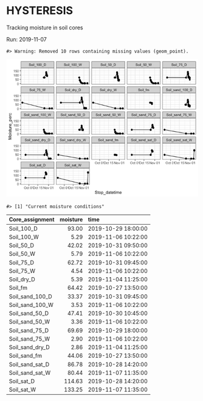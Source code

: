 
<!-- README.md is generated from README.Rmd. Please edit that file -->

# HYSTERESIS

Tracking moisture in soil cores

Run: 2019-11-07

    #> Warning: Removed 10 rows containing missing values (geom_point).

![](README-unnamed-chunk-1-1.png)<!-- -->

    #> [1] "Current moisture conditions"

| Core\_assignment   | moisture | time                |
| :----------------- | -------: | :------------------ |
| Soil\_100\_D       |    93.00 | 2019-10-29 18:00:00 |
| Soil\_100\_W       |     5.29 | 2019-11-06 10:22:00 |
| Soil\_50\_D        |    42.02 | 2019-10-31 09:50:00 |
| Soil\_50\_W        |     5.79 | 2019-11-06 10:22:00 |
| Soil\_75\_D        |    62.72 | 2019-10-31 09:45:00 |
| Soil\_75\_W        |     4.54 | 2019-11-06 10:22:00 |
| Soil\_dry\_D       |     5.39 | 2019-11-04 11:25:00 |
| Soil\_fm           |    64.42 | 2019-10-27 13:50:00 |
| Soil\_sand\_100\_D |    33.37 | 2019-10-31 09:45:00 |
| Soil\_sand\_100\_W |     3.53 | 2019-11-06 10:22:00 |
| Soil\_sand\_50\_D  |    47.41 | 2019-10-30 10:45:00 |
| Soil\_sand\_50\_W  |     3.36 | 2019-11-06 10:22:00 |
| Soil\_sand\_75\_D  |    69.69 | 2019-10-29 18:00:00 |
| Soil\_sand\_75\_W  |     2.90 | 2019-11-06 10:22:00 |
| Soil\_sand\_dry\_D |     2.86 | 2019-11-04 11:25:00 |
| Soil\_sand\_fm     |    44.06 | 2019-10-27 13:50:00 |
| Soil\_sand\_sat\_D |    86.78 | 2019-10-28 14:20:00 |
| Soil\_sand\_sat\_W |    80.44 | 2019-11-07 11:35:00 |
| Soil\_sat\_D       |   114.63 | 2019-10-28 14:20:00 |
| Soil\_sat\_W       |   133.25 | 2019-11-07 11:35:00 |
